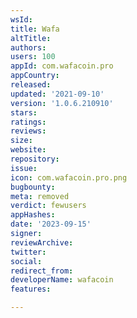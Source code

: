 ```yaml
---
wsId: 
title: Wafa
altTitle: 
authors: 
users: 100
appId: com.wafacoin.pro
appCountry: 
released: 
updated: '2021-09-10'
version: '1.0.6.210910'
stars: 
ratings: 
reviews: 
size: 
website: 
repository: 
issue: 
icon: com.wafacoin.pro.png
bugbounty: 
meta: removed
verdict: fewusers
appHashes: 
date: '2023-09-15'
signer: 
reviewArchive: 
twitter: 
social: 
redirect_from: 
developerName: wafacoin
features: 

---
```



